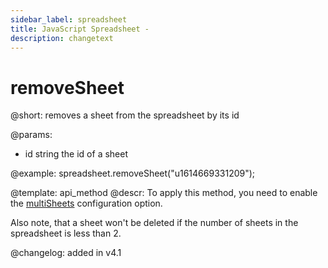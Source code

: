 ```yaml
---
sidebar_label: spreadsheet
title: JavaScript Spreadsheet - 
description: changetext
---
```


removeSheet
==============

@short:
	removes a sheet from the spreadsheet by its id
    
@params:
- id		string	the id of a sheet			


@example:
spreadsheet.removeSheet("u1614669331209");


@template: api_method
@descr:
To apply this method, you need to enable the [multiSheets](api/spreadsheet_multisheets_config.md) configuration option.

Also note, that a sheet won't be deleted if the number of sheets in the spreadsheet is less than 2.

@changelog: added in v4.1